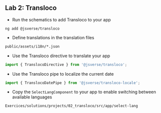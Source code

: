 ## Lab 2: Transloco

- Run the schematics to add Transloco to your app

```shell
ng add @jsverse/transloco
```

- Define translations in the translation files

```txt
public/assets/i18n/*.json
```

- Use the Transloco directive to translate your app

```ts
import { TranslocoDirective } from '@jsverse/transloco';
```

- Use the Transloco pipe to localize the current date

```ts
import { TranslocoDatePipe } from '@jsverse/transloco-locale';
```

- Copy the `SelectLangComponent` to your app to enable switching between available languages

```txt
Exercices/solutions/projects/02_transloco/src/app/select-lang
```

<div class="pb"></div>
